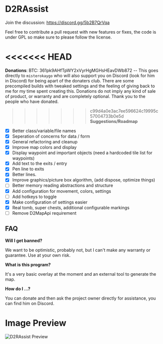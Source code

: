 # D2RAssist

Join the discussion: https://discord.gg/5b2B7QrVqa

Feel free to contribute a pull request with new features or fixes, the code is under GPL so make sure to please follow the license.

<<<<<<< HEAD
=======
**Donations**: BTC: 361pk9AHfTpWY2xVyrHgMGHsHEavDWb872 -- This goes directly to `misterokaygo` who will also support you on Discord (look for him in Discord) for being apart of the donaters club. There are some precompiled builds with tweaked settings and the feeling of giving back to me for my time spent creating this. Donations do not imply any kind of sale of product, or warranty and are completely optional. Thank you to the people who have donated.

>>>>>>> c99d4a0e3ac7ee596624c19995c57004733b0e5d
**Suggestions/Roadmap**
- [x] Better class/variable/file names
- [x] Seperation of concerns for data / form
- [x] General refactoring and cleanup
- [x] Improve map colors and display
- [x] Display waypoint and important objects (need a hardcoded tile list for waypoints)
- [x] Add text to the exits / entry
- [x] Pen line to exits
- [x] Better lines.
- [x] Improve graphics/picture box algorithm, (add dispose, optimize things)
- [ ] Better memory reading abstractions and structure
- [x] Add configuration for movement, colors, settings
- [ ] Add hotkeys to toggle
- [x] Make configuration of settings easier
- [x] Real tomb, super chests, additional configurable markings
- [ ] Remove D2MapApi requirement

## FAQ

**Will I get banned?**

We want to be optimistic, probably not, but I can't make any warranty or guarantee. Use at your own risk.

**What is this program?**

It's a very basic overlay at the moment and an external tool to generate the map.

**How do I ...?**

You can donate and then ask the project owner directly for assistance, you can find him on Discord.

# Image Preview

![D2RAssist Preview](https://raw.githubusercontent.com/misterokaygo/D2RAssist/main/Resources/image.png)
